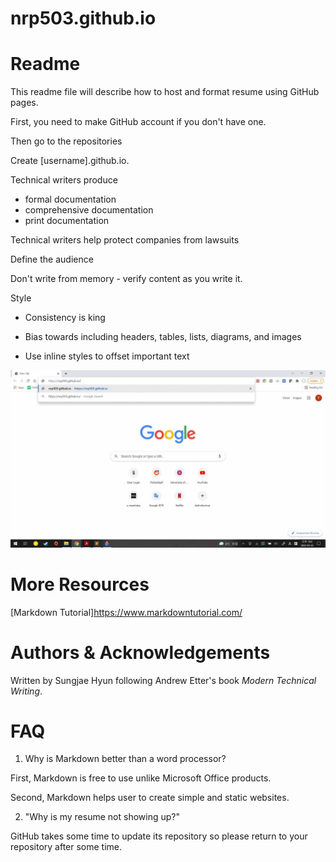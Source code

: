 # nrp503.github.io

# Readme

This readme file will describe how to host and format resume using GitHub pages.

First, you need to make GitHub account if you don't have one.

Then go to the repositories

Create [username].github.io.



Technical writers produce
- formal documentation
- comprehensive documentation
- print documentation


Technical writers help protect companies from lawsuits

Define the audience

Don't write from memory - verify content as you write it.
	
Style

- Consistency is king

- Bias towards including headers, tables, lists, diagrams, and images

- Use inline styles to offset important text

![my-gif](my_resume_gif.gif)

# More Resources

[Markdown Tutorial]https://www.markdowntutorial.com/

# Authors & Acknowledgements

Written by Sungjae Hyun following Andrew Etter's book *Modern Technical Writing*.

# FAQ

1. Why is Markdown better than a word processor?

First, Markdown is free to use unlike Microsoft Office products.

Second, Markdown helps user to create simple and static websites.

2. "Why is my resume not showing up?"

GitHub takes some time to update its repository so please return to your repository after some time.

